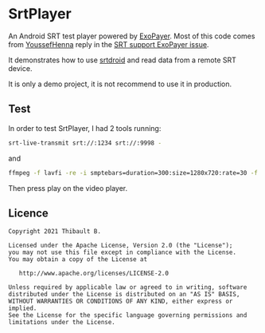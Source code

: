 # SrtPlayer

An Android SRT test player powered by [ExoPayer](https://github.com/google/ExoPlayer). Most of this code
comes from [YoussefHenna](https://github.com/YoussefHenna) reply in
the [SRT support ExoPayer issue](https://github.com/google/ExoPlayer/issues/8647).

It demonstrates how to use [srtdroid](https://github.com/ThibaultBee/srtdroid) and read data from a
remote SRT device.

It is only a demo project, it is not recommend to use it in production.

## Test

In order to test SrtPlayer, I had 2 tools running:

```bash
srt-live-transmit srt://:1234 srt://:9998 -
```

and

```bash
ffmpeg -f lavfi -re -i smptebars=duration=300:size=1280x720:rate=30 -f lavfi -re -i sine=frequency=1000:duration=60:sample_rate=44100 -pix_fmt yuv420p -c:v libx264 -b:v 1000k -g 30 -keyint_min 40 -profile:v baseline -preset veryfast -f mpegts "srt://127.0.0.1:1234?pkt_size=1316"
```

Then press play on the video player.

## Licence

    Copyright 2021 Thibault B.

    Licensed under the Apache License, Version 2.0 (the "License");
    you may not use this file except in compliance with the License.
    You may obtain a copy of the License at

       http://www.apache.org/licenses/LICENSE-2.0

    Unless required by applicable law or agreed to in writing, software
    distributed under the License is distributed on an "AS IS" BASIS,
    WITHOUT WARRANTIES OR CONDITIONS OF ANY KIND, either express or implied.
    See the License for the specific language governing permissions and
    limitations under the License.
